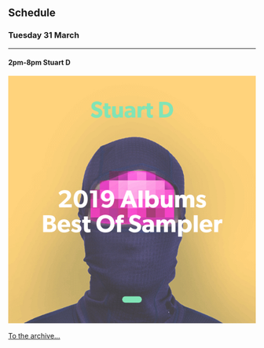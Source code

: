 ## Schedule

### Tuesday 31 March

---
#### 2pm-8pm Stuart D 
![alt-text](assets/owner/images/20200331-2pm.jpeg "Go to playlist")


[To the archive...](archive.html)